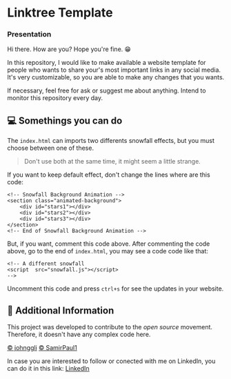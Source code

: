 # Linktree Template
### Presentation
Hi there. How are you? Hope you're fine. 😁

In this repository, I would like to make available a website template for people who wants to share your's most important links in any social media. It's very customizable, so you are able to make any changes that you wants.

If necessary, feel free for ask or suggest me about anything. Intend to monitor this repository every day.

## 💻 Somethings you can do
The `index.html` can imports two differents snowfall effects, but you must choose between one of these. 
> Don't use both at the same time, it might seem a little strange.

If you want to keep default effect, don't change the lines where are this code:
```
<!-- Snowfall Background Animation -->
<section class="animated-background">
    <div id="stars1"></div>
    <div id="stars2"></div>
    <div id="stars3"></div>
</section>
<!-- End of Snowfall Background Animation -->
```

But, if you want, comment this code above. After commenting the code above, go to the end of `index.html`, you may see a code code like that: 
```
<!-- A different snowfall 
<script  src="snowfall.js"></script> 
-->
```
Uncomment this code and press `ctrl+s` for see the updates in your website.

## 📑 Additional Information
This project was developed to contribute to the *open source* movement. Therefore, it doesn't have any complex code here.

[©️ johnggli](https://github.com/johnggli/linktree)
[©️ SamirPaul1](https://github.com/SamirPaul1/links)

In case you are interested to follow or conected with me on LinkedIn, you can do it in this link: [LinkedIn](linkedin.com/in/vitor-silva-de-antoni/)
